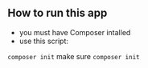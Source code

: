 ## How to run this app
- you must have Composer intalled
- use this script:

`` composer init ``
make sure 
`` composer init ``
